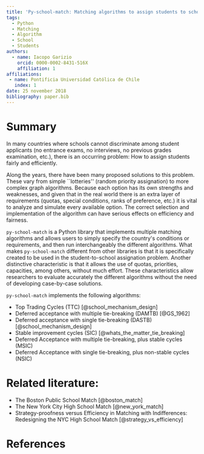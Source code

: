 ```yaml
---
title: 'Py-school-match: Matching algorithms to assign students to schools'
tags:
  - Python
  - Matching
  - Algorithm
  - School
  - Students
authors:
  - name: Iacopo Garizio
    orcid: 0000-0002-8431-516X
    affiliation: 1
affiliations:
 - name: Pontificia Universidad Católica de Chile
   index: 1
date: 25 november 2018
bibliography: paper.bib
---
```


# Summary

In many countries where schools cannot discriminate among student applicants
(no entrance exams, no interviews, no previous grades examination, etc.),
there is an occurring problem: How to assign students fairly and efficiently.

Along the years, there have been many proposed solutions to this problem. These
vary from simple ``lotteries'' (random priority assignation) to more complex graph algorithms.
Because each option has its own strengths and weaknesses, and given that in the
real world there is an extra layer of requirements (quotas, special conditions, ranks 
of preference, etc.) it is vital to analyze and simulate every available option.
The correct selection and implementation of the algorithm can have serious 
effects on efficiency and fairness.

``py-school-match`` is a Python library that implements multiple matching algorithms
and allows users to simply specify the country's conditions  or requirements, and then
run interchangeably the different algorithms.
What makes ``py-school-match`` different from other libraries is that it is specifically
created to be used in the student-to-school assignation problem. Another distinctive
characteristic is that it allows the use of quotas, priorities, capacities, among
others, without much effort. These characteristics allow researchers to evaluate accurately
the different algorithms without the need of developing case-by-case solutions.

``py-school-match`` implements the following algorithms:

- Top Trading Cycles (TTC) [@school_mechanism_design]
- Deferred acceptance with multiple tie-breaking (DAMTB) [@GS_1962]
- Deferred acceptance with single tie-breaking (DASTB) [@school_mechanism_design]
- Stable improvement cycles (SIC) [@whats_the_matter_tie_breaking]
- Deferred Acceptance with multiple tie-breaking, plus stable cycles (MSIC)
- Deferred Acceptance with single tie-breaking, plus non-stable cycles (NSIC)

# Related literature:

- The Boston Public School Match [@boston_match]
- The New York City High School Match [@new_york_match]
- Strategy-proofness versus Efficiency in Matching with
Indifferences: Redesigning the NYC High School Match [@strategy_vs_efficiency]

# References